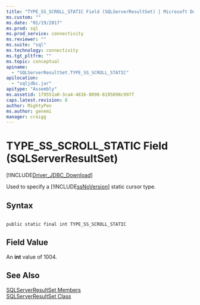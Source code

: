 ```yaml
---
title: "TYPE_SS_SCROLL_STATIC Field (SQLServerResultSet) | Microsoft Docs"
ms.custom: ""
ms.date: "01/19/2017"
ms.prod: sql
ms.prod_service: connectivity
ms.reviewer: ""
ms.suite: "sql"
ms.technology: connectivity
ms.tgt_pltfrm: ""
ms.topic: conceptual
apiname: 
  - "SQLServerResultSet.TYPE_SS_SCROLL_STATIC"
apilocation: 
  - "sqljdbc.jar"
apitype: "Assembly"
ms.assetid: 179551a0-3ca4-4816-8098-8195898c997f
caps.latest.revision: 8
author: MightyPen
ms.author: genemi
manager: craigg
---
```

# TYPE_SS_SCROLL_STATIC Field (SQLServerResultSet)
[!INCLUDE[Driver_JDBC_Download](../../../includes/driver_jdbc_download.md)]

  Used to specify a [!INCLUDE[ssNoVersion](../../../includes/ssnoversion_md.md)] static cursor type.  
  
## Syntax  
  
```  
  
public static final int TYPE_SS_SCROLL_STATIC  
```  
  
## Field Value  
 An **int** value of 1004.  
  
## See Also  
 [SQLServerResultSet Members](../../../connect/jdbc/reference/sqlserverresultset-members.md)   
 [SQLServerResultSet Class](../../../connect/jdbc/reference/sqlserverresultset-class.md)  
  
  

